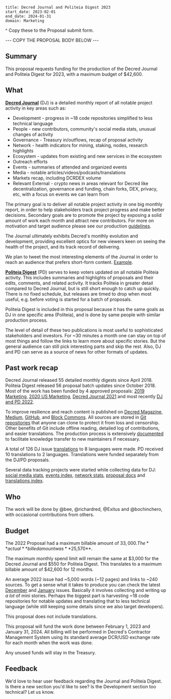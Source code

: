 ```
title: Decred Journal and Politeia Digest 2023
start_date: 2023-02-01
end_date: 2024-01-31
domain: Marketing
```

^ Copy these to the Proposal submit form.

--- COPY THE PROPOSAL BODY BELOW ---


## Summary

This proposal requests funding for the production of the Decred Journal and Politeia Digest for 2023, with a maximum budget of $42,600.


## What

[**Decred Journal**](https://xaur.github.io/decred-news/) (DJ) is a detailed monthly report of all notable project activity in key areas such as:

- Development - progress in ~18 code repositories simplified to less technical language
- People - new contributors, community's social media stats, unusual changes of activity
- Governance - Treasury in/outflows, recap of proposal activity
- Network - health indicators for mining, staking, nodes, research highlights
- Ecosystem - updates from existing and new services in the ecosystem
- Outreach efforts
- Events - summaries of attended and organized events
- Media - notable articles/videos/podcasts/translations
- Markets recap, including DCRDEX volume
- Relevant External - crypto news in areas relevant for Decred like decentralization, governance and funding, chain forks, DEX, privacy, etc, with a focus on events we can learn from

The primary goal is to deliver all notable project activity in one big monthly report, in order to help stakeholders track project progress and make better decisions. Secondary goals are to promote the project by exposing a solid amount of work each month and attract new contributors. For more on motivation and target audience please see our production [guidelines](https://github.com/xaur/decred-news/blob/docs/guidelines.md#goals).

The Journal ultimately exhibits Decred's monthly evolution and development, providing excellent optics for new viewers keen on seeing the health of the project, and its track record of delivering. 

We plan to tweet the most interesting elements of the Journal in order to reach an audience that prefers short-form content. [Example](https://twitter.com/exitusdcr/status/1615852535390298114).

[**Politeia Digest**](https://blockcommons.red/politeia-digest/) (PD) serves to keep voters updated on all notable Politeia activity. This includes summaries and highlights of proposals and their edits, comments, and related activity. It tracks Politeia in greater detail compared to Decred Journal, but is still short enough to catch up quickly. There is no fixed schedule, but releases are timed to drop when most useful, e.g. before voting is started for a batch of proposals.

Politeia Digest is included in this proposal because it has the same goals as DJ in one specific area (Politeia), and is done by same people with similar production process.

The level of detail of these two publications is most useful to sophisticated stakeholders and investors. For ~30 minutes a month one can stay on top of most things and follow the links to learn more about specific stories. But the general audience can still pick interesting parts and skip the rest. Also, DJ and PD can serve as a source of news for other formats of updates.


## Past work recap

Decred Journal released 55 detailed monthly digests since April 2018. Politeia Digest released 56 proposal batch updates since October 2018. Most of the work has been funded by 4 approved proposals: [2019 Marketing](https://proposals.decred.org/proposals/c84a766), [2020 US Marketing](https://proposals.decred.org/proposals/c830ea5), [Decred Journal 2021](https://proposals.decred.org/proposals/1d74b88) and most recently [DJ and PD 2022](https://proposals.decred.org/record/4fdef29).

To improve resilience and reach content is published on [Decred Magazine](https://www.decredmagazine.com/tag/news/), [Medium](https://medium.com/decred/journals/home), [GitHub](https://xaur.github.io/decred-news/), and [Block Commons](https://blockcommons.red/politeia-digest/). All sources are stored in [Git repositories](https://github.com/xaur/decred-news/blob/docs/guidelines.md#why-git) that anyone can clone to protect it from loss and censorship. Other benefits of Git include offline reading, detailed log of contributions, and easier translations. The production process is extensively [documented](https://github.com/xaur/decred-news/blob/docs/guidelines.md) to facilitate knowledge transfer to new maintainers if necessary.

A total of 126 DJ issue [translations](https://xaur.github.io/decred-news/) to 8 languages were made. PD received 10 translations to 2 languages. Translations were funded separately from the DJ/PD proposals.

Several data tracking projects were started while collecting data for DJ: [social media stats](https://github.com/decredcommunity/social-media-stats), [events index](https://github.com/decredcommunity/events), [network stats](https://github.com/decredcommunity/network-stats), [proposal docs](https://github.com/decredcommunity/proposals) and [translations index](https://github.com/decredcommunity/translations). 


## Who

The work will be done by @bee, @richardred, @Exitus and @bochinchero, with occasional contributions from others.


## Budget

The 2022 Proposal had a maximum billable amount of $33,000. The **actual** billed amount was **$25,570**.

The maximum monthly spend limit will remain the same at $3,000 for the Decred Journal and $550 for Politeia Digest. This translates to a maximum billable amount of $42,600 for 12 months.

An average 2022 issue had ~5,000 words (~12 pages) and links to ~240 sources. To get a sense what it takes to produce you can check the latest [December](https://www.decredmagazine.com/decred-journal-december-2022/) and [January](https://www.decredmagazine.com/decred-journal-january-2023/) issues. Basically it involves collecting and writing up _a lot_ of mini stories. Perhaps the biggest part is harvesting ~18 code repositories for notable updates and translating that to less technical language (while still keeping some details since we also target developers).

This proposal does not include translations.

This proposal will fund the work done between February 1, 2023 and January 31, 2024. All billing will be performed in Decred's Contractor Management System using its standard average DCR/USD exchange rate for each month when the work was done.

Any unused funds will stay in the Treasury.


## Feedback

We'd love to hear user feedback regarding the Journal and Politeia Digest. Is there a new section you'd like to see? Is the Development section too technical? Let us know.
